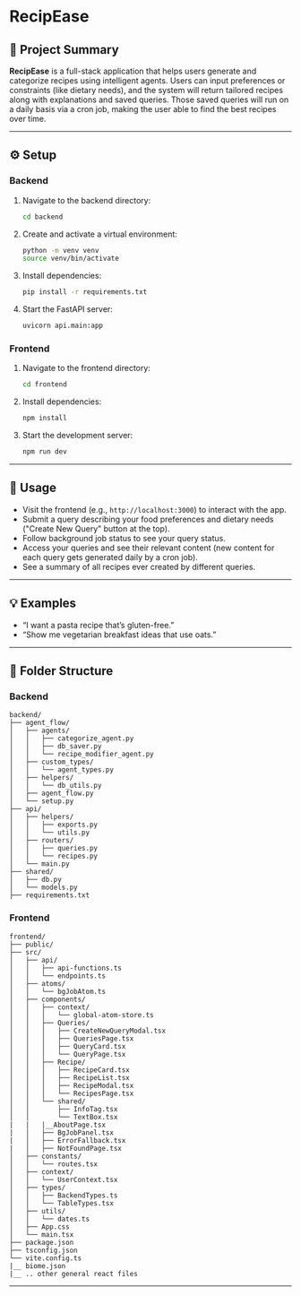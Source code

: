 # RecipEase

## 📝 Project Summary

**RecipEase** is a full-stack application that helps users generate and categorize recipes using intelligent agents. Users can input preferences or constraints (like dietary needs), and the system will return tailored recipes along with explanations and saved queries. Those saved queries will run on a daily basis via a cron job, making the user able to find the best recipes over time.

---

## ⚙️ Setup

### Backend

1. Navigate to the backend directory:
   ```bash
   cd backend
   ```

2. Create and activate a virtual environment:
   ```bash
   python -m venv venv
   source venv/bin/activate
   ```

3. Install dependencies:
   ```bash
   pip install -r requirements.txt
   ```

4. Start the FastAPI server:
   ```bash
   uvicorn api.main:app
   ```

### Frontend

1. Navigate to the frontend directory:
   ```bash
   cd frontend
   ```

2. Install dependencies:
   ```bash
   npm install
   ```

3. Start the development server:
   ```bash
   npm run dev
   ```

---

## 🚀 Usage

- Visit the frontend (e.g., `http://localhost:3000`) to interact with the app.
- Submit a query describing your food preferences and dietary needs ("Create New Query" button at the top).
- Follow background job status to see your query status. 
- Access your queries and see their relevant content (new content for each query gets generated daily by a cron job).
- See a summary of all recipes ever created by different queries.
---

## 💡 Examples

- “I want a pasta recipe that’s gluten-free.”
- “Show me vegetarian breakfast ideas that use oats.”

---

## 📁 Folder Structure

### Backend

```
backend/
├── agent_flow/
│   ├── agents/
│   │   ├── categorize_agent.py
│   │   ├── db_saver.py
│   │   └── recipe_modifier_agent.py
│   ├── custom_types/
│   │   └── agent_types.py
│   ├── helpers/
│   │   └── db_utils.py
│   ├── agent_flow.py
│   └── setup.py
├── api/
│   ├── helpers/
│   │   ├── exports.py
│   │   └── utils.py
│   ├── routers/
│   │   ├── queries.py
│   │   └── recipes.py
│   └── main.py
├── shared/
│   ├── db.py
│   └── models.py
├── requirements.txt
```

### Frontend

```
frontend/
├── public/
├── src/
│   ├── api/
│   │   ├── api-functions.ts
│   │   └── endpoints.ts
│   ├── atoms/
│   │   └── bgJobAtom.ts
│   ├── components/
│   │   ├── context/
│   │   │   └── global-atom-store.ts
│   │   ├── Queries/
│   │   │   ├── CreateNewQueryModal.tsx
│   │   │   ├── QueriesPage.tsx
│   │   │   ├── QueryCard.tsx
│   │   │   └── QueryPage.tsx
│   │   ├── Recipe/
│   │   │   ├── RecipeCard.tsx
│   │   │   ├── RecipeList.tsx
│   │   │   ├── RecipeModal.tsx
│   │   │   └── RecipesPage.tsx
│   │   └── shared/
│   │       ├── InfoTag.tsx
│   │       └── TextBox.tsx
|   |   |__AboutPage.tsx
|   │   ├── BgJobPanel.tsx
|   │   ├── ErrorFallback.tsx
|   │   ├── NotFoundPage.tsx
│   ├── constants/
│   │   └── routes.tsx
│   ├── context/
│   │   └── UserContext.tsx
│   ├── types/
│   │   ├── BackendTypes.ts
│   │   └── TableTypes.tsx
│   ├── utils/
│   │   └── dates.ts
│   ├── App.css
│   └── main.tsx
├── package.json
├── tsconfig.json
└── vite.config.ts
|__ biome.json
|__ .. other general react files
```

---
